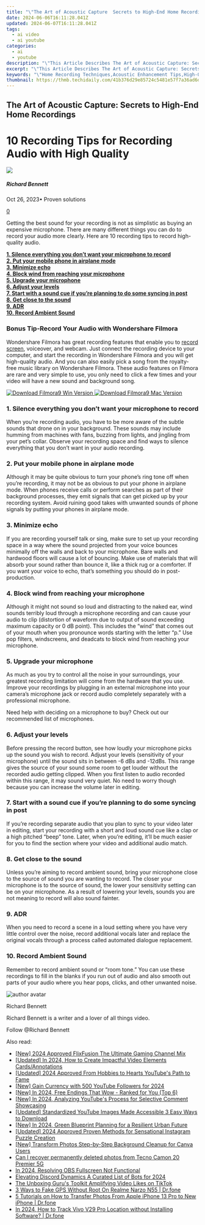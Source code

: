 ```yaml
---
title: "\"The Art of Acoustic Capture  Secrets to High-End Home Recordings for 2024\""
date: 2024-06-06T16:11:28.041Z
updated: 2024-06-07T16:11:28.041Z
tags:
  - ai video
  - ai youtube
categories:
  - ai
  - youtube
description: "\"This Article Describes The Art of Acoustic Capture: Secrets to High-End Home Recordings for 2024\""
excerpt: "\"This Article Describes The Art of Acoustic Capture: Secrets to High-End Home Recordings for 2024\""
keywords: "\"Home Recording Techniques,Acoustic Enhancement Tips,High-Quality Studio Setup,DIY Sound Capture Guide,Room Acoustics Mastery,Audio Quality Secrets,Professional Home Mixing\""
thumbnail: https://thmb.techidaily.com/41b376d29e85724c5481e57f7a36ad6deb299d08d21887a298dcedb2ce73aa51.jpg
---
```


## The Art of Acoustic Capture: Secrets to High-End Home Recordings

# 10 Recording Tips for Recording Audio with High Quality

![](https://images.wondershare.com/filmora/article-images/richard-bennett.jpg)

##### Richard Bennett

 Oct 26, 2023• Proven solutions

[0](#commentsBoxSeoTemplate)

Getting the best sound for your recording is not as simplistic as buying an expensive microphone. There are many different things you can do to record your audio more clearly. Here are 10 recording tips to record high-quality audio.

[**1\. Silence everything you don’t want your microphone to record**](#Silence)  
[**2\. Put your mobile phone in airplane mode**](#airplane-mode)  
[**3\. Minimize echo**](#Minimize-echo)  
[**4\. Block wind from reaching your microphone**](#Block-wind)  
[**5\. Upgrade your microphone**](#Upgrade-your-microphone)  
[**6\. Adjust your levels**](#Adjust-your-levels)  
[**7\. Start with a sound cue if you’re planning to do some syncing in post**](#sound-cue)  
[**8\. Get close to the sound**](#Get-close-to-the-sound)  
[**9\. ADR**](#ADR)  
[**10\. Record Ambient Sound**](#Record-Ambient-Sound)

### Bonus Tip-Record Your Audio with Wondershare Filmora

Wondershare Filmora has great recording features that enable you to [record screen](https://tools.techidaily.com/wondershare/filmora/download/), voiceover, and webcam. Just connect the recording device to your computer, and start the recording in Wondershare Filmora and you will get high-quality audio. And you can also easily pick a song from the royalty-free music library on Wondershare Filmora. These audio features on Filmora are rare and very simple to use, you only need to click a few times and your video will have a new sound and background song.

[![Download Filmora9 Win Version](https://images.wondershare.com/filmora/guide/download-btn-win.jpg) ](https://tools.techidaily.com/wondershare/filmora/download/) [![Download Filmora9 Mac Version](https://images.wondershare.com/filmora/guide/download-btn-mac.jpg) ](https://tools.techidaily.com/wondershare/filmora/download/)

### **1\. Silence everything you don’t want your microphone to record**

When you’re recording audio, you have to be more aware of the subtle sounds that drone on in your background. These sounds may include humming from machines with fans, buzzing from lights, and jingling from your pet’s collar. Observe your recording space and find ways to silence everything that you don’t want in your audio recording.

### **2\. Put your mobile phone in airplane mode**

Although it may be quite obvious to turn your phone’s ring tone off when you’re recording, it may not be as obvious to put your phone in airplane mode. When phones receive calls or perform searches as part of their background processes, they emit signals that can get picked up by your recording system. Avoid ruining good takes with unwanted sounds of phone signals by putting your phones in airplane mode.

### **3\. Minimize echo**

If you are recording yourself talk or sing, make sure to set up your recording space in a way where the sound projected from your voice bounces minimally off the walls and back to your microphone. Bare walls and hardwood floors will cause a lot of bouncing. Make use of materials that will absorb your sound rather than bounce it, like a thick rug or a comforter. If you want your voice to echo, that’s something you should do in post-production.

### **4\. Block wind from reaching your microphone**

Although it might not sound so loud and distracting to the naked ear, wind sounds terribly loud through a microphone recording and can cause your audio to clip (distortion of waveform due to output of sound exceeding maximum capacity or 0 dB point). This includes the “wind” that comes out of your mouth when you pronounce words starting with the letter “p.” Use pop filters, windscreens, and deadcats to block wind from reaching your microphone.

### **5\. Upgrade your microphone**

As much as you try to control all the noise in your surroundings, your greatest recording limitation will come from the hardware that you use. Improve your recordings by plugging in an external microphone into your camera’s microphone jack or record audio completely separately with a professional microphone.

Need help with deciding on a microphone to buy? Check out our recommended list of microphones.

### **6\. Adjust your levels**

Before pressing the record button, see how loudly your microphone picks up the sound you wish to record. Adjust your levels (sensitivity of your microphone) until the sound sits in between -6 dBs and -12dBs. This range gives the source of your sound some room to get louder without the recorded audio getting clipped. When you first listen to audio recorded within this range, it may sound very quiet. No need to worry though because you can increase the volume later in editing.

### **7\. Start with a sound cue if you’re planning to do some syncing in post**

If you’re recording separate audio that you plan to sync to your video later in editing, start your recording with a short and loud sound cue like a clap or a high pitched “beep” tone. Later, when you’re editing, it’ll be much easier for you to find the section where your video and additional audio match.

### **8\. Get close to the sound**

Unless you’re aiming to record ambient sound, bring your microphone close to the source of sound you are wanting to record. The closer your microphone is to the source of sound, the lower your sensitivity setting can be on your microphone. As a result of lowering your levels, sounds you are not meaning to record will also sound fainter.

### **9\. ADR**

When you need to record a scene in a loud setting where you have very little control over the noise, record additional vocals later and replace the original vocals through a process called automated dialogue replacement.

### **10\. Record Ambient Sound**

Remember to record ambient sound or “room tone.” You can use these recordings to fill in the blanks if you run out of audio and also smooth out parts of your audio where you hear pops, clicks, and other unwanted noise.

![author avatar](https://images.wondershare.com/filmora/article-images/richard-bennett.jpg)

Richard Bennett

Richard Bennett is a writer and a lover of all things video.

Follow @Richard Bennett

<span class="atpl-alsoreadstyle">Also read:</span>
<div><ul>
<li><a href="https://eaxpv-info.techidaily.com/new-2024-approved-flixfusion-the-ultimate-gaming-channel-mix/"><u>[New] 2024 Approved  FlixFusion  The Ultimate Gaming Channel Mix</u></a></li>
<li><a href="https://eaxpv-info.techidaily.com/updated-in-2024-how-to-create-impactful-video-elements-cardsannotations/"><u>[Updated] In 2024, How to Create Impactful Video Elements  Cards/Annotations</u></a></li>
<li><a href="https://eaxpv-info.techidaily.com/updated-2024-approved-from-hobbies-to-hearts-youtubes-path-to-fame/"><u>[Updated] 2024 Approved  From Hobbies to Hearts  YouTube's Path to Fame</u></a></li>
<li><a href="https://eaxpv-info.techidaily.com/new-gain-currency-with-500-youtube-followers-for-2024/"><u>[New] Gain Currency with 500 YouTube Followers for 2024</u></a></li>
<li><a href="https://eaxpv-info.techidaily.com/new-in-2024-free-endings-that-wow-ranked-for-you-top-6/"><u>[New] In 2024, Free Endings That Wow - Ranked for You (Top 6)</u></a></li>
<li><a href="https://eaxpv-info.techidaily.com/new-in-2024-analyzing-youtubes-process-for-selective-comment-showcasing/"><u>[New] In 2024, Analyzing YouTube's Process for Selective Comment Showcasing</u></a></li>
<li><a href="https://eaxpv-info.techidaily.com/updated-standardized-youtube-images-made-accessible-3-easy-ways-to-download/"><u>[Updated] Standardized YouTube Images Made Accessible  3 Easy Ways to Download</u></a></li>
<li><a href="https://eaxpv-info.techidaily.com/new-in-2024-green-blueprint-planning-for-a-resilient-urban-future/"><u>[New] In 2024, Green Blueprint  Planning for a Resilient Urban Future</u></a></li>
<li><a href="https://instagram-videos.techidaily.com/updated-2024-approved-proven-methods-for-sensational-instagram-puzzle-creation/"><u>[Updated] 2024 Approved  Proven Methods for Sensational Instagram Puzzle Creation</u></a></li>
<li><a href="https://some-skills.techidaily.com/new-transform-photos-step-by-step-background-cleanup-for-canva-users/"><u>[New] Transform Photos  Step-by-Step Background Cleanup for Canva Users</u></a></li>
<li><a href="https://phone-solutions.techidaily.com/can-i-recover-permanently-deleted-photos-from-tecno-camon-20-premier-5g-by-stellar-photo-recovery-android-mobile-photo-recover/"><u>Can I recover permanently deleted photos from Tecno Camon 20 Premier 5G</u></a></li>
<li><a href="https://video-capture.techidaily.com/in-2024-resolving-obs-fullscreen-not-functional/"><u>In 2024, Resolving OBS Fullscreen Not Functional</u></a></li>
<li><a href="https://discord-videos.techidaily.com/elevating-discord-dynamics-a-curated-list-of-bots-for-2024/"><u>Elevating Discord Dynamics  A Curated List of Bots for 2024</u></a></li>
<li><a href="https://extra-lessons.techidaily.com/the-unboxing-gurus-toolkit-amplifying-video-likes-on-tiktok/"><u>The Unboxing Guru's Toolkit  Amplifying Video Likes on TikTok</u></a></li>
<li><a href="https://location-fake.techidaily.com/3-ways-to-fake-gps-without-root-on-realme-narzo-n55-drfone-by-drfone-virtual-android/"><u>3 Ways to Fake GPS Without Root On Realme Narzo N55 | Dr.fone</u></a></li>
<li><a href="https://iphone-transfer.techidaily.com/5-tutorials-on-how-to-transfer-photos-from-apple-iphone-13-pro-to-new-iphone-drfone-by-drfone-transfer-from-ios/"><u>5 Tutorials on How to Transfer Photos From Apple iPhone 13 Pro to New iPhone | Dr.fone</u></a></li>
<li><a href="https://android-location-track.techidaily.com/in-2024-how-to-track-vivo-v29-pro-location-without-installing-software-drfone-by-drfone-virtual-android/"><u>In 2024, How to Track Vivo V29 Pro Location without Installing Software? | Dr.fone</u></a></li>
</ul></div>

<ins class="adsbygoogle"
      style="display:block"
      data-ad-client="ca-pub-7571918770474297"
      data-ad-slot="8358498916"
      data-ad-format="auto"
      data-full-width-responsive="true"></ins>